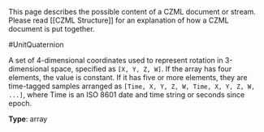 This page describes the possible content of a CZML document or stream.  Please read [[CZML Structure]] for an explanation of how a CZML document is put together.

#UnitQuaternion

A set of 4-dimensional coordinates used to represent rotation in 3-dimensional space, specified as `[X, Y, Z, W]`.  If the array has four elements, the value is constant.  If it has five or more elements, they are time-tagged samples arranged as `[Time, X, Y, Z, W, Time, X, Y, Z, W, ...]`, where Time is an ISO 8601 date and time string or seconds since epoch.

**Type**: array

